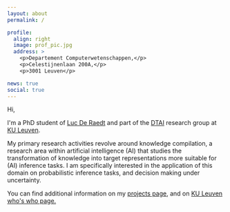 ```yaml
---
layout: about
permalink: /

profile:
  align: right
  image: prof_pic.jpg
  address: >
    <p>Departement Computerwetenschappen,</p>
    <p>Celestijnenlaan 200A,</p>
    <p>3001 Leuven</p>

news: true
social: true
---
```


Hi, 

I'm a PhD student of <a href="https://wms.cs.kuleuven.be/people/lucderaedt/" target="blank_">Luc De Raedt</a> and part of the <a href="https://dtai.cs.kuleuven.be/" target="_blank">DTAI</a> research group at <a href="https://www.kuleuven.be/kuleuven/" target="_blank">KU Leuven</a>.

My primary research activities revolve around knowledge compilation, a research area within artificial intelligence (AI) that studies the transformation of knowledge into target representations more suitable for (AI) inference tasks. I am specifically interested in the application of this domain on probabilistic inference tasks, and decision making under uncertainty.


You can find additional information on my [projects page](/projects/), and on <a class="page-link" href="{{ site.ku_leuven_personnel_number | prepend: 'https://www.kuleuven.be/wieiswie/en/person/0' }}">KU Leuven who's who page.</a>
